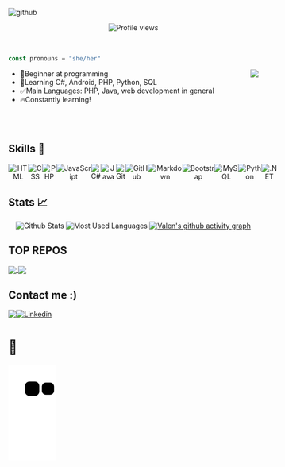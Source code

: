 ![github](https://user-images.githubusercontent.com/85965282/149160327-eed873d6-aa34-43fe-ad97-501f05397116.png)
<p align="center"> <img src="https://komarev.com/ghpvc/?username=valencprado&color=yellow" alt="Profile views" /> </p>
 
 
 <br />
 
```javascript  
const pronouns = "she/her"
```


<img align="right" src="https://user-images.githubusercontent.com/85965282/149155028-421df241-3b9b-4959-b089-02e94ca326f2.gif">


- 📝Beginner at programming
- 🎯Learning C#, Android, PHP, Python, SQL
- ✅Main Languages: PHP, Java, web development in general
- 🔥Constantly learning!

 <br /> <br />


## Skills 🎯
<p align="center" style="display: flex;">
 <img src="https://img.shields.io/badge/html5%20-%23E34F26.svg?&style=for-the-badge&logo=html5&logoColor=white" alt="HTML"/>
  <img src="https://img.shields.io/badge/css3%20-%231572B6.svg?&style=for-the-badge&logo=css3&logoColor=white" alt="CSS"/>
  <img src="https://img.shields.io/badge/PHP-777BB4?style=for-the-badge&logo=php&logoColor=white" alt="PHP">
  <img src="https://img.shields.io/badge/javascript%20-%23323330.svg?&style=for-the-badge&logo=javascript&logoColor=%23F7DF1E" alt="JavaScript"/>
  <img src="https://img.shields.io/badge/C%23-239120?style=for-the-badge&logo=c-sharp&logoColor=white" alt="C#"/>
  <img src="https://img.shields.io/badge/java-%23ED8B00.svg?&style=for-the-badge&logo=java&logoColor=white" alt="Java"/>
  <img src="https://img.shields.io/badge/git%20-%23F05033.svg?&style=for-the-badge&logo=git&logoColor=white" alt="Git"/>
  <img src="https://img.shields.io/badge/github%20-%23121011.svg?&style=for-the-badge&logo=github&logoColor=white" alt="GitHub"/>
  <img src ="https://img.shields.io/badge/Markdown-000000?style=for-the-badge&logo=markdown&logoColor=white" alt="Markdown" />
  <img src="https://img.shields.io/badge/Bootstrap-563D7C?style=for-the-badge&logo=bootstrap&logoColor=white" alt="Bootstrap">
  <img src="https://img.shields.io/badge/MySQL-00000F?style=for-the-badge&logo=mysql&logoColor=white" alt="MySQL">
  <img src="https://img.shields.io/badge/python%20-%2314354C.svg?&style=for-the-badge&logo=python&logoColor=white" alt="Python"/>
  <img src="https://img.shields.io/badge/.NET-512BD4?style=for-the-badge&logo=dotnet&logoColor=white" alt=".NET">
</p>

## Stats 📈

<div align="center">

 
 ![Github Stats](https://github-readme-stats.vercel.app/api/?username=valencprado&t&show_icons=true&title_color=ffd100&icon_color=ffd100&text_color=fff&bg_color=000)
 ![Most Used Languages](https://github-readme-stats.vercel.app/api/top-langs/?username=valencprado&layout=compact&langs_count=12&title_color=ffd100&icon_color=ffd100&text_color=fff&bg_color=000)
 [![Valen's github activity graph](https://activity-graph.herokuapp.com/graph?username=valencprado&bg_color=000000&color=ffffff&line=ffd100&point=FFFFFF&area=true&hide_border=true&area_color=fff)](https://github.com/ashutosh00710/github-readme-activity-graph)
 
 
 </div>


## TOP REPOS
<a href="https://github.com/valencprado/personal-website">
   <img align="center" src="https://github-readme-stats.vercel.app/api/pin/?username=valencprado&repo=personal-website&title_color=ffd100&icon_color=ffd100&text_color=fff&bg_color=000" />
 </a>
 <a href="https://github.com/valencprado/python-exercises">
   <img align="center" src="https://github-readme-stats.vercel.app/api/pin/?username=valencprado&repo=python-exercises&&title_color=ffd100&icon_color=ffd100&text_color=fff&bg_color=000" />
 </a>

 
## Contact me :)
<div>
<p align="center" style="display: flex;">
 <a href = "mailto:valenpschool@gmail.com"><img src="https://img.shields.io/badge/-Gmail-%23333?style=for-the-badge&logo=gmail&logoColor=white" target="_blank"></a>
<a href="www.linkedin.com/in/valentinacprado"><img src="https://img.shields.io/badge/LinkedIn-0077B5?style=for-the-badge&logo=linkedin&logoColor=white" alt="Linkedin"/></a>
</p>
 </div>
 
 # 🐍 
 
 ![Snake animation](https://github.com/valencprado/valencprado/blob/output/github-contribution-grid-snake.svg)

 


